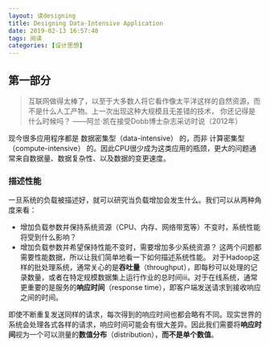 ```yaml
---
layout: 读designing
title: Designing Data-Intensive Application
date: 2019-02-13 16:57:48
tags: 阅读
categories: [设计思想]
---
```


## 第一部分
> 互联网做得太棒了，以至于大多数人将它看作像太平洋这样的自然资源，而不是什么人工产物。上一次出现这种大规模且无差错的技术， 你还记得是什么时候吗？
——阿兰·凯在接受Dobb博士杂志采访时说（2012年）

现今很多应用程序都是 数据密集型（data-intensive） 的，而非 计算密集型（compute-intensive） 的。因此CPU很少成为这类应用的瓶颈，更大的问题通常来自数据量、数据复杂性、以及数据的变更速度。

### 描述性能
一旦系统的负载被描述好，就可以研究当负载增加会发生什么。我们可以从两种角度来看：  
- 增加负载参数并保持系统资源（CPU、内存、网络带宽等）不变时，系统性能将受到什么影响？
- 增加负载参数并希望保持性能不变时，需要增加多少系统资源？
这两个问题都需要性能数据，所以让我们简单地看一下如何描述系统性能。
​ 对于Hadoop这样的批处理系统，通常关心的是**吞吐量**（throughput），即每秒可以处理的记录数量，或者在特定规模数据集上运行作业的总时间iii。对于在线系统，通常更重要的是服务的**响应时间**（response time），即客户端发送请求到接收响应之间的时间。

​ 即使不断重复发送同样的请求，每次得到的响应时间也都会略有不同。现实世界的系统会处理各式各样的请求，响应时间可能会有很大差异。因此我们需要将**响应时间**视为一个可以测量的**数值分布**（distribution），**而不是单个数值**。